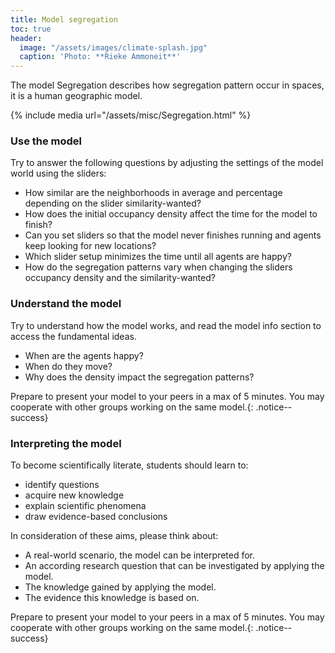 ```yaml
---
title: Model segregation
toc: true 
header: 
  image: "/assets/images/climate-splash.jpg"
  caption: 'Photo: **Rieke Ammoneit**'
---
```



The model Segregation describes how segregation pattern occur in spaces, it is a human geographic model. 

<!--more-->

{% include media url="/assets/misc/Segregation.html" %}

### Use the model

Try to answer the following questions by adjusting the settings of the model world using the sliders:

* How similar are the neighborhoods in average and percentage depending on the slider similarity-wanted?
* How does the initial occupancy density affect the time for the model to finish? 
* Can you set sliders so that the model never finishes running and agents keep looking for new locations? 
* Which slider setup minimizes the time until all agents are happy?
* How do the segregation patterns vary when changing the sliders occupancy density and the similarity-wanted?

### Understand the model
Try to understand how the model works, and read the model info section to access the fundamental ideas.

* When are the agents happy?
* When do they move?
* Why does the density impact the segregation patterns?

Prepare to present your model to your peers in a max of 5 minutes. You may cooperate with other groups working on the same model.{: .notice--success}

### Interpreting the model
To become scientifically literate, students should learn to:

* identify questions
* acquire new knowledge
* explain scientific phenomena
* draw evidence-based conclusions

In consideration of these aims, please think about:

* A real-world scenario, the model can be interpreted for.
* An according research question that can be investigated by applying the model.
* The knowledge gained by applying the model.
* The evidence this knowledge is based on.

Prepare to present your model to your peers in a max of 5 minutes. You may cooperate with other groups working on the same model.{: .notice--success}
